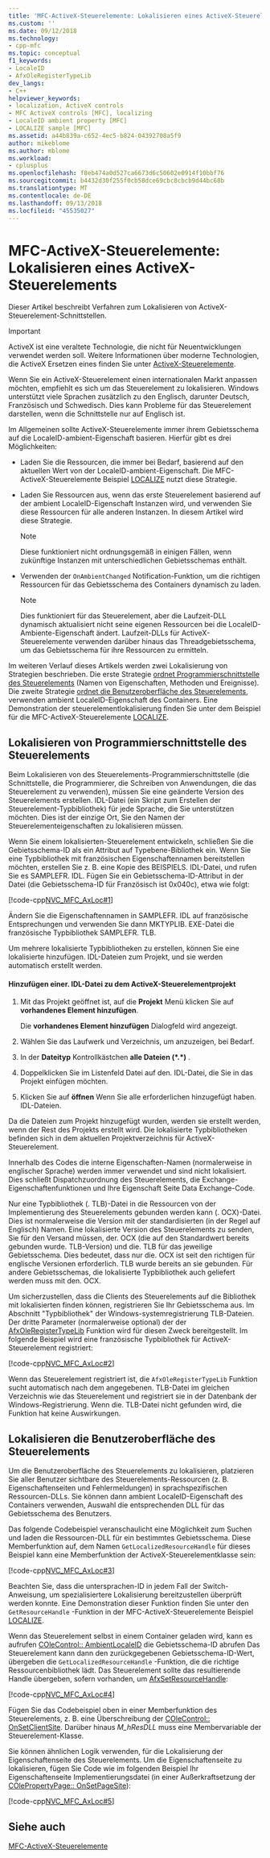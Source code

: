 ```yaml
---
title: 'MFC-ActiveX-Steuerelemente: Lokalisieren eines ActiveX-Steuerelements | Microsoft-Dokumentation'
ms.custom: ''
ms.date: 09/12/2018
ms.technology:
- cpp-mfc
ms.topic: conceptual
f1_keywords:
- LocaleID
- AfxOleRegisterTypeLib
dev_langs:
- C++
helpviewer_keywords:
- localization, ActiveX controls
- MFC ActiveX controls [MFC], localizing
- LocaleID ambient property [MFC]
- LOCALIZE sample [MFC]
ms.assetid: a44b839a-c652-4ec5-b824-04392708a5f9
author: mikeblome
ms.author: mblome
ms.workload:
- cplusplus
ms.openlocfilehash: f8eb474a0d527ca6673d6c50602e0914f10bbf76
ms.sourcegitcommit: b4432d30f255f0cb58dce69cbc8cbcb9d44bc68b
ms.translationtype: MT
ms.contentlocale: de-DE
ms.lasthandoff: 09/13/2018
ms.locfileid: "45535027"
---
```

# <a name="mfc-activex-controls-localizing-an-activex-control"></a>MFC-ActiveX-Steuerelemente: Lokalisieren eines ActiveX-Steuerelements
Dieser Artikel beschreibt Verfahren zum Lokalisieren von ActiveX-Steuerelement-Schnittstellen.  

>[!IMPORTANT]
> ActiveX ist eine veraltete Technologie, die nicht für Neuentwicklungen verwendet werden soll. Weitere Informationen über moderne Technologien, die ActiveX Ersetzen eines finden Sie unter [ActiveX-Steuerelemente](activex-controls.md).
  
 Wenn Sie ein ActiveX-Steuerelement einen internationalen Markt anpassen möchten, empfiehlt es sich um das Steuerelement zu lokalisieren. Windows unterstützt viele Sprachen zusätzlich zu den Englisch, darunter Deutsch, Französisch und Schwedisch. Dies kann Probleme für das Steuerelement darstellen, wenn die Schnittstelle nur auf Englisch ist.  
  
 Im Allgemeinen sollte ActiveX-Steuerelemente immer ihrem Gebietsschema auf die LocaleID-ambient-Eigenschaft basieren. Hierfür gibt es drei Möglichkeiten:  
  
-   Laden Sie die Ressourcen, die immer bei Bedarf, basierend auf den aktuellen Wert von der LocaleID-ambient-Eigenschaft. Die MFC-ActiveX-Steuerelemente Beispiel [LOCALIZE](../visual-cpp-samples.md) nutzt diese Strategie.  
  
-   Laden Sie Ressourcen aus, wenn das erste Steuerelement basierend auf der ambient LocaleID-Eigenschaft Instanzen wird, und verwenden Sie diese Ressourcen für alle anderen Instanzen. In diesem Artikel wird diese Strategie.  
  
    > [!NOTE]
    >  Diese funktioniert nicht ordnungsgemäß in einigen Fällen, wenn zukünftige Instanzen mit unterschiedlichen Gebietsschemas enthält.  
  
-   Verwenden der `OnAmbientChanged` Notification-Funktion, um die richtigen Ressourcen für das Gebietsschema des Containers dynamisch zu laden.  
  
    > [!NOTE]
    >  Dies funktioniert für das Steuerelement, aber die Laufzeit-DLL dynamisch aktualisiert nicht seine eigenen Ressourcen bei die LocaleID-Ambiente-Eigenschaft ändert. Laufzeit-DLLs für ActiveX-Steuerelemente verwenden darüber hinaus das Threadgebietsschema, um das Gebietsschema für ihre Ressourcen zu ermitteln.  
  
 Im weiteren Verlauf dieses Artikels werden zwei Lokalisierung von Strategien beschrieben. Die erste Strategie [ordnet Programmierschnittstelle des Steuerelements](#_core_localizing_your_control.92.s_programmability_interface) (Namen von Eigenschaften, Methoden und Ereignisse). Die zweite Strategie [ordnet die Benutzeroberfläche des Steuerelements](#_core_localizing_the_control.92.s_user_interface), verwenden ambient LocaleID-Eigenschaft des Containers. Eine Demonstration der steuerelementlokalisierung finden Sie unter dem Beispiel für die MFC-ActiveX-Steuerelemente [LOCALIZE](../visual-cpp-samples.md).  
  
##  <a name="_core_localizing_your_control.92.s_programmability_interface"></a> Lokalisieren von Programmierschnittstelle des Steuerelements  
 Beim Lokalisieren von des Steuerelements-Programmierschnittstelle (die Schnittstelle, die Programmierer, die Schreiben von Anwendungen, die das Steuerelement zu verwenden), müssen Sie eine geänderte Version des Steuerelements erstellen. IDL-Datei (ein Skript zum Erstellen der Steuerelement-Typbibliothek) für jede Sprache, die Sie unterstützen möchten. Dies ist der einzige Ort, Sie den Namen der Steuerelementeigenschaften zu lokalisieren müssen.  
  
 Wenn Sie einem lokalisierten-Steuerelement entwickeln, schließen Sie die Gebietsschema-ID als ein Attribut auf Typebene-Bibliothek ein. Wenn Sie eine Typbibliothek mit französischen Eigenschaftennamen bereitstellen möchten, erstellen Sie z. B. eine Kopie des BEISPIELS. IDL-Datei, und rufen Sie es SAMPLEFR. IDL. Fügen Sie ein Gebietsschema-ID-Attribut in der Datei (die Gebietsschema-ID für Französisch ist 0x040c), etwa wie folgt:  
  
 [!code-cpp[NVC_MFC_AxLoc#1](../mfc/codesnippet/cpp/mfc-activex-controls-localizing-an-activex-control_1.idl)]  
  
 Ändern Sie die Eigenschaftennamen in SAMPLEFR. IDL auf französische Entsprechungen und verwenden Sie dann MKTYPLIB. EXE-Datei die französische Typbibliothek SAMPLEFR. TLB.  
  
 Um mehrere lokalisierte Typbibliotheken zu erstellen, können Sie eine lokalisierte hinzufügen. IDL-Dateien zum Projekt, und sie werden automatisch erstellt werden.  
  
#### <a name="to-add-an-idl-file-to-your-activex-control-project"></a>Hinzufügen einer. IDL-Datei zu dem ActiveX-Steuerelementprojekt  
  
1.  Mit das Projekt geöffnet ist, auf die **Projekt** Menü klicken Sie auf **vorhandenes Element hinzufügen**.  
  
     Die **vorhandenes Element hinzufügen** Dialogfeld wird angezeigt.  
  
2.  Wählen Sie das Laufwerk und Verzeichnis, um anzuzeigen, bei Bedarf.  
  
3.  In der **Dateityp** Kontrollkästchen **alle Dateien (\*.\*)** .  
  
4.  Doppelklicken Sie im Listenfeld Datei auf den. IDL-Datei, die Sie in das Projekt einfügen möchten.  
  
5.  Klicken Sie auf **öffnen** Wenn Sie alle erforderlichen hinzugefügt haben. IDL-Dateien.  
  
 Da die Dateien zum Projekt hinzugefügt wurden, werden sie erstellt werden, wenn der Rest des Projekts erstellt wird. Die lokalisierte Typbibliotheken befinden sich in dem aktuellen Projektverzeichnis für ActiveX-Steuerelement.  
  
 Innerhalb des Codes die interne Eigenschaften-Namen (normalerweise in englischer Sprache) werden immer verwendet und sind nicht lokalisiert. Dies schließt Dispatchzuordnung des Steuerelements, die Exchange-Eigenschaftenfunktionen und Ihre Eigenschaft Seite Data Exchange-Code.  
  
 Nur eine Typbibliothek (. TLB)-Datei in die Ressourcen von der Implementierung des Steuerelements gebunden werden kann (. OCX)-Datei. Dies ist normalerweise die Version mit der standardisierten (in der Regel auf Englisch) Namen. Eine lokalisierte Version des Steuerelements zu senden, Sie für den Versand müssen, der. OCX (die auf den Standardwert bereits gebunden wurde. TLB-Version) und die. TLB für das jeweilige Gebietsschema. Dies bedeutet, dass nur die. OCX ist seit den richtigen für englische Versionen erforderlich. TLB wurde bereits an sie gebunden. Für andere Gebietsschemas, die lokalisierte Typbibliothek auch geliefert werden muss mit den. OCX.  
  
 Um sicherzustellen, dass die Clients des Steuerelements auf die Bibliothek mit lokalisierten finden können, registrieren Sie Ihr Gebietsschema aus. Im Abschnitt "Typbibliothek" der Windows-systemregistrierung TLB-Dateien. Der dritte Parameter (normalerweise optional) der der [AfxOleRegisterTypeLib](../mfc/reference/registering-ole-controls.md#afxoleregistertypelib) Funktion wird für diesen Zweck bereitgestellt. Im folgende Beispiel wird eine französische Typbibliothek für ActiveX-Steuerelement registriert:  
  
 [!code-cpp[NVC_MFC_AxLoc#2](../mfc/codesnippet/cpp/mfc-activex-controls-localizing-an-activex-control_2.cpp)]  
  
 Wenn das Steuerelement registriert ist, die `AfxOleRegisterTypeLib` Funktion sucht automatisch nach dem angegebenen. TLB-Datei im gleichen Verzeichnis wie das Steuerelement und registriert sie in der Datenbank der Windows-Registrierung. Wenn die. TLB-Datei nicht gefunden wird, die Funktion hat keine Auswirkungen.  
  
##  <a name="_core_localizing_the_control.92.s_user_interface"></a> Lokalisieren die Benutzeroberfläche des Steuerelements  
 Um die Benutzeroberfläche des Steuerelements zu lokalisieren, platzieren Sie aller Benutzer sichtbare des Steuerelements-Ressourcen (z. B. Eigenschaftenseiten und Fehlermeldungen) in sprachspezifischen Ressourcen-DLLs. Sie können dann ambient LocaleID-Eigenschaft des Containers verwenden, Auswahl die entsprechenden DLL für das Gebietsschema des Benutzers.  
  
 Das folgende Codebeispiel veranschaulicht eine Möglichkeit zum Suchen und laden die Ressourcen-DLL für ein bestimmtes Gebietsschema. Diese Memberfunktion auf, dem Namen `GetLocalizedResourceHandle` für dieses Beispiel kann eine Memberfunktion der ActiveX-Steuerelementklasse sein:  
  
 [!code-cpp[NVC_MFC_AxLoc#3](../mfc/codesnippet/cpp/mfc-activex-controls-localizing-an-activex-control_3.cpp)]  
  
 Beachten Sie, dass die untersprachen-ID in jedem Fall der Switch-Anweisung, um spezialisiertere Lokalisierung bereitzustellen überprüft werden konnte. Eine Demonstration dieser Funktion finden Sie unter den `GetResourceHandle` -Funktion in der MFC-ActiveX-Steuerelemente Beispiel [LOCALIZE](../visual-cpp-samples.md).  
  
 Wenn das Steuerelement selbst in einem Container geladen wird, kann es aufrufen [COleControl:: AmbientLocaleID](../mfc/reference/colecontrol-class.md#ambientlocaleid) die Gebietsschema-ID abrufen Das Steuerelement kann dann den zurückgegebenen Gebietsschema-ID-Wert, übergeben die `GetLocalizedResourceHandle` -Funktion, die die richtige Ressourcenbibliothek lädt. Das Steuerelement sollte das resultierende Handle übergeben, sofern vorhanden, um [AfxSetResourceHandle](../mfc/reference/application-information-and-management.md#afxsetresourcehandle):  
  
 [!code-cpp[NVC_MFC_AxLoc#4](../mfc/codesnippet/cpp/mfc-activex-controls-localizing-an-activex-control_4.cpp)]  
  
 Fügen Sie das Codebeispiel oben in einer Memberfunktion des Steuerelements, z. B. eine Überschreibung der [COleControl:: OnSetClientSite](../mfc/reference/colecontrol-class.md#onsetclientsite). Darüber hinaus *M_hResDLL* muss eine Membervariable der Steuerelement-Klasse.  
  
 Sie können ähnlichen Logik verwenden, für die Lokalisierung der Eigenschaftenseite des Steuerelements. Um die Eigenschaftenseite zu lokalisieren, fügen Sie Code wie im folgenden Beispiel Ihr Eigenschaftenseite Implementierungsdatei (in einer Außerkraftsetzung der [COlePropertyPage:: OnSetPageSite](../mfc/reference/colepropertypage-class.md#onsetpagesite)):  
  
 [!code-cpp[NVC_MFC_AxLoc#5](../mfc/codesnippet/cpp/mfc-activex-controls-localizing-an-activex-control_5.cpp)]  
  
## <a name="see-also"></a>Siehe auch  
 [MFC-ActiveX-Steuerelemente](../mfc/mfc-activex-controls.md)

